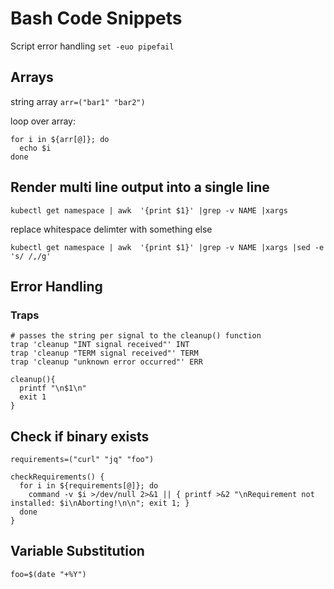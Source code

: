 # Bash Code Snippets

Script error handling `set -euo pipefail`

## Arrays

string array `arr=("bar1" "bar2")`

loop over array:
```
for i in ${arr[@]}; do
  echo $i
done
```

## Render multi line output into a single line
`kubectl get namespace | awk  '{print $1}' |grep -v NAME |xargs`

replace whitespace delimter with something else

`kubectl get namespace | awk  '{print $1}' |grep -v NAME |xargs |sed -e 's/ /,/g'`

## Error Handling
### Traps
```
# passes the string per signal to the cleanup() function
trap 'cleanup "INT signal received"' INT
trap 'cleanup "TERM signal received"' TERM
trap 'cleanup "unknown error occurred"' ERR
```

```
cleanup(){
  printf "\n$1\n"
  exit 1
}
```

## Check if binary exists
`requirements=("curl" "jq" "foo")`

```
checkRequirements() {
  for i in ${requirements[@]}; do
    command -v $i >/dev/null 2>&1 || { printf >&2 "\nRequirement not installed: $i\nAborting!\n\n"; exit 1; }
  done
}
```

## Variable Substitution
`foo=$(date "+%Y")`
